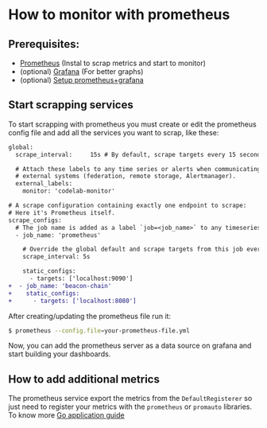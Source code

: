 # How to monitor with prometheus

## Prerequisites:
 - [Prometheus](https://prometheus.io/docs/prometheus/latest/getting_started/) (Instal to scrap metrics and start to monitor)
 - (optional) [Grafana](https://grafana.com/grafana/download) (For better graphs)
 - (optional) [Setup prometheus+grafana](https://prometheus.io/docs/visualization/grafana/)

## Start scrapping services
To start scrapping with prometheus you must create or edit the prometheus config file and add all the services you want to scrap, like these:

```diff
global:
  scrape_interval:     15s # By default, scrape targets every 15 seconds.

  # Attach these labels to any time series or alerts when communicating with
  # external systems (federation, remote storage, Alertmanager).
  external_labels:
    monitor: 'codelab-monitor'

# A scrape configuration containing exactly one endpoint to scrape:
# Here it's Prometheus itself.
scrape_configs:
  # The job name is added as a label `job=<job_name>` to any timeseries scraped from this config.
  - job_name: 'prometheus'

    # Override the global default and scrape targets from this job every 5 seconds.
    scrape_interval: 5s

    static_configs:
      - targets: ['localhost:9090']
+  - job_name: 'beacon-chain'
+    static_configs:
+      - targets: ['localhost:8080']
```

After creating/updating the prometheus file run it:
```sh
$ prometheus --config.file=your-prometheus-file.yml
```

Now, you can add the prometheus server as a data source on grafana and start building your dashboards.

## How to add additional metrics

The prometheus service export the metrics from the `DefaultRegisterer` so just need to register your metrics with the `prometheus` or `promauto` libraries.
To know more [Go application guide](https://prometheus.io/docs/guides/go-application/)
